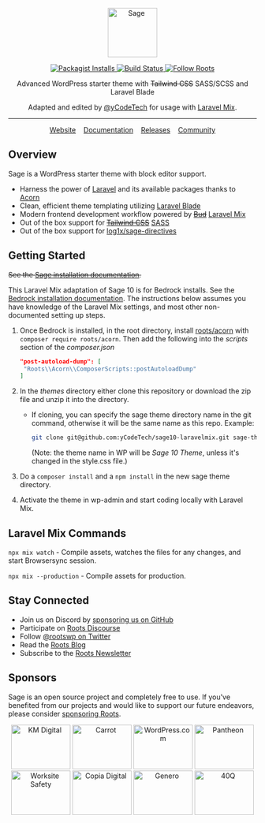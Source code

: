 <p align="center">
  <a href="https://roots.io/sage/">
    <img alt="Sage" src="https://cdn.roots.io/app/uploads/logo-sage.svg" height="100">
  </a>
</p>

<p align="center">
  <a href="https://packagist.org/packages/roots/sage">
    <img alt="Packagist Installs" src="https://img.shields.io/packagist/dt/roots/sage?label=projects%20created&colorB=2b3072&colorA=525ddc&style=flat-square">
  </a>

  <a href="https://github.com/roots/sage/actions/workflows/main.yml">
    <img alt="Build Status" src="https://img.shields.io/github/actions/workflow/status/roots/sage/main.yml?branch=main&logo=github&label=CI&style=flat-square">
  </a>

  <a href="https://twitter.com/rootswp">
    <img alt="Follow Roots" src="https://img.shields.io/badge/follow%20@rootswp-1da1f2?logo=twitter&logoColor=ffffff&message=&style=flat-square">
  </a>
</p>

<p align="center">Advanced WordPress starter theme with <del>Tailwind CSS</del> SASS/SCSS and Laravel Blade</p>
<p align="center">Adapted and edited by <a href="https://github.com/yCodeTech" target="_blank">@yCodeTech</a> for usage with <a href="https://laravel-mix.com/" target="_blank">Laravel Mix</a>.</p>

---

<p align="center">
  <a href="https://roots.io/sage/">Website</a> &nbsp;&nbsp; <a href="https://roots.io/sage/docs/installation/">Documentation</a> &nbsp;&nbsp; <a href="https://github.com/roots/sage/releases">Releases</a> &nbsp;&nbsp; <a href="https://discourse.roots.io/">Community</a>
</p>

## Overview

Sage is a WordPress starter theme with block editor support.

- Harness the power of [Laravel](https://laravel.com) and its available packages thanks to [Acorn](https://github.com/roots/acorn)
- Clean, efficient theme templating utilizing [Laravel Blade](https://laravel.com/docs/master/blade)
- Modern frontend development workflow powered by ~~[Bud](https://bud.js.org/)~~ [Laravel Mix](https://laravel-mix.com/)
- Out of the box support for ~~[Tailwind CSS](https://tailwindcss.com/)~~ [SASS](https://sass-lang.com/)
- Out of the box support for [log1x/sage-directives](https://github.com/log1x/sage-directives)

## Getting Started

~~See the [Sage installation documentation](https://roots.io/sage/docs/installation/).~~

This Laravel Mix adaptation of Sage 10 is for Bedrock installs. See the [Bedrock installation documentation](https://roots.io/bedrock/docs/installation/). The instructions below assumes you have knowledge of the Laravel Mix settings, and most other non-documented setting up steps.

1. Once Bedrock is installed, in the root directory, install [roots/acorn](https://github.com/roots/acorn) with `composer require roots/acorn`. Then add the following into the _scripts_ section of the _composer.json_

   ```json
   "post-autoload-dump": [
   	"Roots\\Acorn\\ComposerScripts::postAutoloadDump"
   ]
   ```

2. In the _themes_ directory either clone this repository or download the zip file and unzip it into the directory.

   - If cloning, you can specify the sage theme directory name in the git command, otherwise it will be the same name as this repo. Example:

     ```bash
     git clone git@github.com:yCodeTech/sage10-laravelmix.git sage-theme
     ```

     (Note: the theme name in WP will be _Sage 10 Theme_, unless it's changed in the style.css file.)

3. Do a `composer install` and a `npm install` in the new sage theme directory.
4. Activate the theme in wp-admin and start coding locally with Laravel Mix.

## Laravel Mix Commands

`npx mix watch` - Compile assets, watches the files for any changes, and start Browsersync session.

`npx mix --production` - Compile assets for production.

## Stay Connected

- Join us on Discord by [sponsoring us on GitHub](https://github.com/sponsors/roots)
- Participate on [Roots Discourse](https://discourse.roots.io/)
- Follow [@rootswp on Twitter](https://twitter.com/rootswp)
- Read the [Roots Blog](https://roots.io/blog/)
- Subscribe to the [Roots Newsletter](https://roots.io/newsletter/)

## Sponsors

Sage is an open source project and completely free to use. If you've benefited from our projects and would like to support our future endeavors, please consider [sponsoring Roots](https://github.com/sponsors/roots).

<div align="center">
<a href="https://k-m.com/"><img src="https://cdn.roots.io/app/uploads/km-digital.svg" alt="KM Digital" width="120" height="90"></a> <a href="https://carrot.com/"><img src="https://cdn.roots.io/app/uploads/carrot.svg" alt="Carrot" width="120" height="90"></a> <a href="https://wordpress.com/"><img src="https://cdn.roots.io/app/uploads/wordpress.svg" alt="WordPress.com" width="120" height="90"></a> <a href="https://pantheon.io/"><img src="https://cdn.roots.io/app/uploads/pantheon.svg" alt="Pantheon" width="120" height="90"></a> <a href="https://worksitesafety.ca/careers/"><img src="https://cdn.roots.io/app/uploads/worksite-safety.svg" alt="Worksite Safety" width="120" height="90"></a> <a href="https://www.copiadigital.com/"><img src="https://cdn.roots.io/app/uploads/copia-digital.svg" alt="Copia Digital" width="120" height="90"></a>  <a href="https://generodigital.com/"><img src="https://cdn.roots.io/app/uploads/genero.svg" alt="Genero" width="120" height="90"></a> <a href="https://40q.agency/"><img src="https://cdn.roots.io/app/uploads/40q.svg" alt="40Q" width="120" height="90"></a>
</div>
